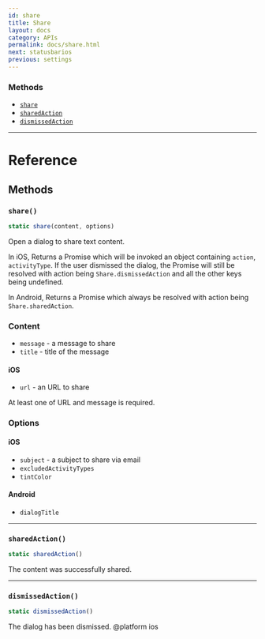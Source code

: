 ```yaml
---
id: share
title: Share
layout: docs
category: APIs
permalink: docs/share.html
next: statusbarios
previous: settings
---
```




### Methods

- [`share`](docs/share.html#share)
- [`sharedAction`](docs/share.html#sharedaction)
- [`dismissedAction`](docs/share.html#dismissedaction)




---

# Reference

## Methods

### `share()`

```javascript
static share(content, options)
```


Open a dialog to share text content.

In iOS, Returns a Promise which will be invoked an object containing `action`, `activityType`.
If the user dismissed the dialog, the Promise will still be resolved with action being `Share.dismissedAction`
and all the other keys being undefined.

In Android, Returns a Promise which always be resolved with action being `Share.sharedAction`.

### Content

 - `message` - a message to share
 - `title` - title of the message

#### iOS

 - `url` - an URL to share

At least one of URL and message is required.

### Options

#### iOS

 - `subject` - a subject to share via email
 - `excludedActivityTypes`
 - `tintColor`

#### Android

 - `dialogTitle`





---

### `sharedAction()`

```javascript
static sharedAction()
```


The content was successfully shared.




---

### `dismissedAction()`

```javascript
static dismissedAction()
```


The dialog has been dismissed.
@platform ios




